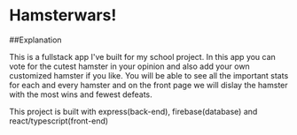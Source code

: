 # Hamsterwars!

##Explanation

This is a fullstack app I've built for my school project. In this app you can vote for the cutest hamster in your opinion and also add your own customized hamster if you like.
You will be able to see all the important stats for each and every hamster and on the front page we will dislay the hamster with the most wins and fewest defeats.

This project is built with express(back-end), firebase(database) and react/typescript(front-end)

